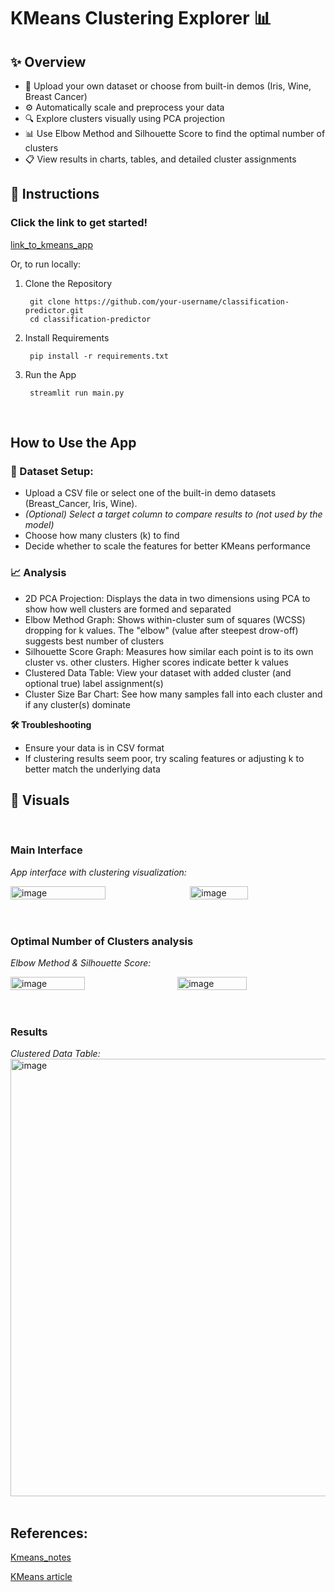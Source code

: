 # KMeans Clustering Explorer 📊

## ✨ Overview
- 📁 Upload your own dataset or choose from built-in demos (Iris, Wine, Breast Cancer)
- ⚙️ Automatically scale and preprocess your data
- 🔍 Explore clusters visually using PCA projection
- 📊 Use Elbow Method and Silhouette Score to find the optimal number of clusters
- 📋 View results in charts, tables, and detailed cluster assignments

## 🚀 Instructions
### Click the link to get started!
[link_to_kmeans_app](https://steadman-data-science-portfolio-pny9n2pvh9knl6q3kupnip.streamlit.app/)

Or, to run locally: 
1. Clone the Repository

        git clone https://github.com/your-username/classification-predictor.git
        cd classification-predictor 
3. Install Requirements

        pip install -r requirements.txt
4. Run the App

        streamlit run main.py
<br>

## How to Use the App

### 📁 Dataset Setup:
- Upload a CSV file or select one of the built-in demo datasets (Breast_Cancer, Iris, Wine).
- *(Optional) Select a target column to compare results to (not used by the model)*
- Choose how many clusters (k) to find
- Decide whether to scale the features for better KMeans performance

### 📈 Analysis
- 2D PCA Projection: Displays the data in two dimensions using PCA to show how well clusters are formed and separated
- Elbow Method Graph: Shows within-cluster sum of squares (WCSS) dropping for k values. The "elbow" (value after steepest drow-off) suggests best number of clusters
- Silhouette Score Graph: Measures how similar each point is to its own cluster vs. other clusters. Higher scores indicate better k values
- Clustered Data Table: View your dataset with added cluster (and optional true) label assignment(s)
- Cluster Size Bar Chart: See how many samples fall into each cluster and if any cluster(s) dominate

**🛠 Troubleshooting**
- Ensure your data is in CSV format
- If clustering results seem poor, try scaling features or adjusting k to better match the underlying data

## 📸 Visuals

<br>

### Main Interface

*App interface with clustering visualization:*
<br>
<div style="display: flex; justify-content: space-between;">
  <img src="https://github.com/user-attachments/assets/d2b59fd0-463c-4718-9507-2e0fe3fd2415" alt="image" width="55%">
  <img src="https://github.com/user-attachments/assets/31e1fa72-d600-46d6-a7b3-ec206fe85ba4" alt="image" width="43%">
</div>
<br><br>

### Optimal Number of Clusters analysis

*Elbow Method & Silhouette Score:*
<br>
<div style="display: flex; justify-content: space-between;">
  <img src="https://github.com/user-attachments/assets/cff9c5d9-1ebc-41ef-8d76-e8c530bc8bb8" alt="image" width="48.5%">
  <img src="https://github.com/user-attachments/assets/c9e6c104-20af-42c6-9239-3e1da6f3a9e5" alt="image" width="47%">
</div>
<br><br>


### Results

*Clustered Data Table:*
<br>
<img src="https://github.com/user-attachments/assets/0e1f0fcb-32c8-4ad2-b4b5-fdcd01ad75cc" alt="image" width="700" />
<br><br>

## References:
[Kmeans_notes](https://github.com/wsteadman/Steadman-Data-Science-Portfolio/blob/main/Notes/Week%2013/IDS_13_1_(4_15)_FINAL.ipynb)

[KMeans article](https://www.geeksforgeeks.org/k-means-clustering-introduction/)
